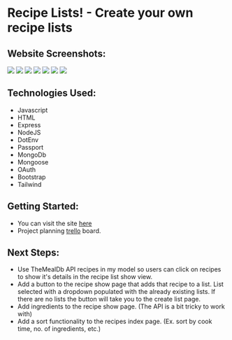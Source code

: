 # Recipe Lists! - Create your own recipe lists

## Website Screenshots: 
<img src ="https://i.imgur.com/ypxC0Cp.png">
<img src ="https://i.imgur.com/L2hLVwn.png">
<img src ="https://i.imgur.com/9nX5RBG.png">
<img src ="https://i.imgur.com/EPTaOVA.png">
<img src="https://i.imgur.com/BTnn18R.png">
<img src="https://i.imgur.com/dn7T5A6.png">
<img src="https://i.imgur.com/7d9cNrj.png">

## Technologies Used: 
- Javascript
- HTML
- Express
- NodeJS
- DotEnv
- Passport
- MongoDb
- Mongoose
- OAuth
- Bootstrap
- Tailwind

## Getting Started:
- You can visit the site [here](https://recipelists.fly.dev/)
- Project planning [trello](https://trello.com/b/npZjdwcy/project-2) board. 

## Next Steps:
- Use TheMealDb API recipes in my model so users can click on recipes to show it's details in the recipe list show view.
- Add a button to the recipe show page that adds that recipe to a list. List selected with a dropdown populated with the already existing lists. If there are no lists the button will take you to the create list page. 
- Add ingredients to the recipe show page. (The API is a bit tricky to work with)
- Add a sort functionality to the recipes index page. (Ex. sort by cook time, no. of ingredients, etc.)